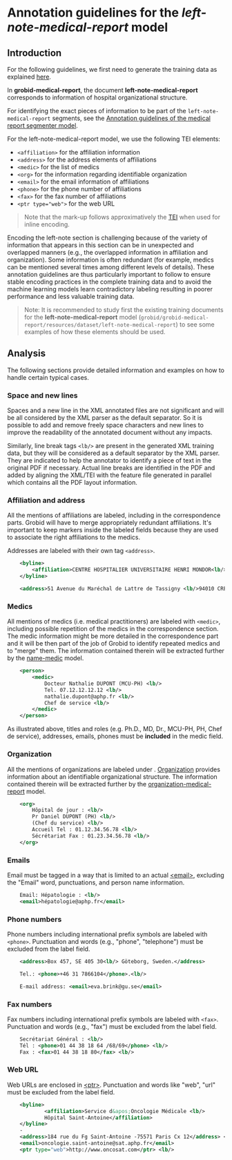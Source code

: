 # Annotation guidelines for the _left-note-medical-report_ model

## Introduction

For the following guidelines, we first need to generate the training data as explained [here](../Training-the-medical-report-models/#generation-of-training-data).

In __grobid-medical-report__, the document __left-note-medical-report__ corresponds to information of hospital organizational structure.

For identifying the exact pieces of information to be part of the `left-note-medical-report` segments, see the [Annotation guidelines of the medical report segmenter model](medical-report-segmenter.md).

For the left-note-medical-report model, we use the following TEI elements:

* `<affiliation>` for the affiliation information
* `<address>` for the address elements of affiliations
* `<medic>` for the list of medics  
* `<org>` for the information regarding identifiable organization  
* `<email>` for the email information of affiliations
* `<phone>` for the phone number of affiliations
* `<fax>` for the fax number of affiliations
* `<ptr type="web">` for the web URL 

> Note that the mark-up follows approximatively the [TEI](http://www.tei-c.org) when used for inline encoding. 

Encoding the left-note section is challenging because of the variety of information that appears in this section can be in unexpected and overlapped manners (e.g., the overlapped information in affiliation and organization). Some information is often redundant (for example, medics can be mentioned several times among different levels of details). These annotation guidelines are thus particularly important to follow to ensure stable encoding practices in the complete training data and to avoid the machine learning models learn contradictory labeling resulting in poorer performance and less valuable training data.
> Note: It is recommended to study first the existing training documents for the __left-note-medical-report__ model (`grobid/grobid-medical-report/resources/dataset/left-note-medical-report`) to see some examples of how these elements should be used.

## Analysis

The following sections provide detailed information and examples on how to handle certain typical cases.

### Space and new lines

Spaces and a new line in the XML annotated files are not significant and will be all considered by the XML parser as the default separator. So it is possible to add and remove freely space characters and new lines to improve the readability of the annotated document without any impacts. 

Similarly, line break tags `<lb/>` are present in the generated XML training data, but they will be considered as a default separator by the XML parser. They are indicated to help the annotator to identify a piece of text in the original PDF if necessary. Actual line breaks are identified in the PDF and added by aligning the XML/TEI with the feature file generated in parallel which contains all the PDF layout information. 

### Affiliation and address

All the mentions of affiliations are labeled, including in the correspondence parts. Grobid will have to merge appropriately redundant affiliations. It's important to keep markers inside the labeled fields because they are used to associate the right affiliations to the medics.

Addresses are labeled with their own tag `<address>`.

```xml
    <byline>
        <affiliation>CENTRE HOSPITALIER UNIVERSITAIRE HENRI MONDOR<lb/></affiliation>
    </byline>

    <address>51 Avenue du Maréchal de Lattre de Tassigny <lb/>94010 CRETEIL</address> <lb/>
```

### Medics

All mentions of medics (i.e. medical practitioners) are labeled with `<medic>`, including possible repetition of the medics in the correspondence section. The medic information might be more detailed in the correspondence part and it will be then part of the job of Grobid to identify repeated medics and to "merge" them.
The information contained therein will be extracted further by the [name-medic](medic.md) model.

```xml
    <person>
        <medic>
            Docteur Nathalie DUPONT (MCU-PH) <lb/>
            Tel. 07.12.12.12.12 <lb/>
            nathalie.dupont@aphp.fr <lb/>
            Chef de service <lb/>
        </medic>
    </person>
```

As illustrated above, titles and roles (e.g. Ph.D., MD, Dr., MCU-PH, PH, Chef de service), addresses, emails, phones must be **included** in the medic field.

### Organization

All the mentions of organizations are labeled under <org>. [Organization](https://www.tei-c.org/release/doc/tei-p5-doc/en/html/ref-org.html) provides information about an identifiable organizational structure.
The information contained therein will be extracted further by the [organization-medical-report](organization-medical-report.md) model.

```xml
    <org>
        Hôpital de jour : <lb/>
        Pr Daniel DUPONT (PH) <lb/>
        (Chef du service) <lb/>
        Accueil Tel : 01.12.34.56.78 <lb/>
        Sécrétariat Fax : 01.23.34.56.78 <lb/>
    </org>
```

### Emails

Email must be tagged in a way that is limited to an actual [\<email\>](https://tei-c.org/release/doc/tei-p5-doc/en/html/ref-email.html), excluding the "Email" word, punctuations, and person name information.

```xml
    Email: Hépatologie : <lb/>
    <email>hépatologie@aphp.fr</email> 
```   

### Phone numbers

Phone numbers including international prefix symbols are labeled with `<phone>`. Punctuation and words (e.g., "phone", "telephone") must be excluded from the label field.

```xml
    <address>Box 457, SE 405 30<lb/> Göteborg, Sweden.</address>

    Tel.: <phone>+46 31 7866104</phone>.<lb/> 

    E-mail address: <email>eva.brink@gu.se</email>
```

### Fax numbers

Fax numbers including international prefix symbols are labeled with `<fax>`. Punctuation and words (e.g., "fax") must be excluded from the label field.

```xml
    Secrétariat Général : <lb/>
    Tél : <phone>01 44 38 18 64 /68/69</phone> <lb/>
    Fax : <fax>01 44 38 18 80</fax> <lb/>
```

### Web URL
Web URLs are enclosed in [\<ptr\>](https://www.tei-c.org/release/doc/tei-p5-doc/en/html/ref-ptr.html). Punctuation and words like "web", "url" must be excluded from the label field. 

```xml
    <byline>
            <affiliation>Service d&apos;Oncologie Médicale <lb/>
            Hôpital Saint-Antoine</affiliation>
    </byline> 
    -
    <address>184 rue du Fg Saint-Antoine -75571 Paris Cx 12</address> <lb/>
    <email>oncologie.saint-antoine@sat.aphp.fr</email> 
    <ptr type="web">http://www.oncosat.com</ptr> <lb/>
```
